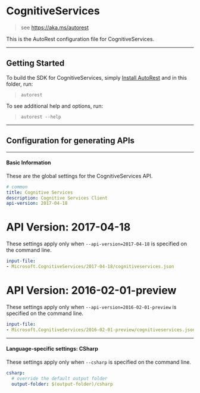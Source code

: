# CognitiveServices
    
> see https://aka.ms/autorest

This is the AutoRest configuration file for CognitiveServices.



---
## Getting Started 
To build the SDK for CognitiveServices, simply [Install AutoRest](https://aka.ms/autorest/install) and in this folder, run:

> `autorest`

To see additional help and options, run:

> `autorest --help`
---

## Configuration for generating APIs


---
#### Basic Information 
These are the global settings for the CognitiveServices API.

``` yaml
# common 
title: Cognitive Services
description: Cognitive Services Client
api-version: 2017-04-18

```


# API Version: 2017-04-18

These settings apply only when `--api-version=2017-04-18` is specified on the command line.

``` yaml $(api-version) == '2017-04-18'
input-file:
- Microsoft.CognitiveServices/2017-04-18/cognitiveservices.json

```
 
# API Version: 2016-02-01-preview

These settings apply only when `--api-version=2016-02-01-preview` is specified on the command line.

``` yaml $(api-version) == '2016-02-01-preview'
input-file:
- Microsoft.CognitiveServices/2016-02-01-preview/cognitiveservices.json

```


---
#### Language-specific settings: CSharp

These settings apply only when `--csharp` is specified on the command line.

``` yaml $(csharp)
csharp:
  # override the default output folder
  output-folder: $(output-folder)/csharp
```

